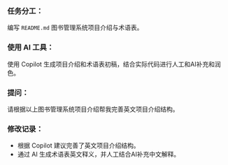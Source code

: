 <!-- by 冯荣健 -->

### 任务分工：
编写 `README.md` 图书管理系统项目介绍与术语表。

### 使用 AI 工具：
使用 Copilot 生成项目介绍和术语表初稿，结合实际代码进行人工和AI补充和润色。

### 提问：
请根据以上图书管理系统项目介绍帮我完善英文项目介绍结构。

### 修改记录：
- 根据 Copilot 建议完善了英文项目介绍结构。
- 通过 AI 生成术语表英文释义，并人工结合AI补充中文解释。
